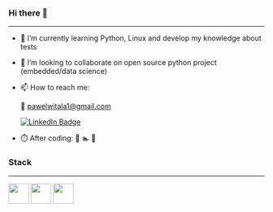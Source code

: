 ### Hi there 👋
-----
- 🌱 I’m currently learning Python, Linux and develop my knowledge about tests
- 👯 I’m looking to collaborate on open source python project (embedded/data science) 
- 📫 How to reach me: 

    📧 pawelwitala1@gmail.com </br>
    
    <a href="https://www.linkedin.com/in/pawe%C5%82-wita%C5%82a">
    <img src="https://img.shields.io/badge/LinkedIn-blue?style=for-the-badge&logo=linkedin&logoColor=white" alt="LinkedIn Badge"/>
     </a>
 - ⏱️ After coding:
    🚴 🏊 🚗
### Stack
-----    
<img src="https://github.com/tomchen/stack-icons/blob/master/logos/linux-tux.svg" width="40" height="40"> <img src="https://github.com/tomchen/stack-icons/blob/master/logos/python.svg" width="40" height="40"> <img src=https://github.com/tomchen/stack-icons/blob/master/logos/postgresql.svg width="40" height="40">
